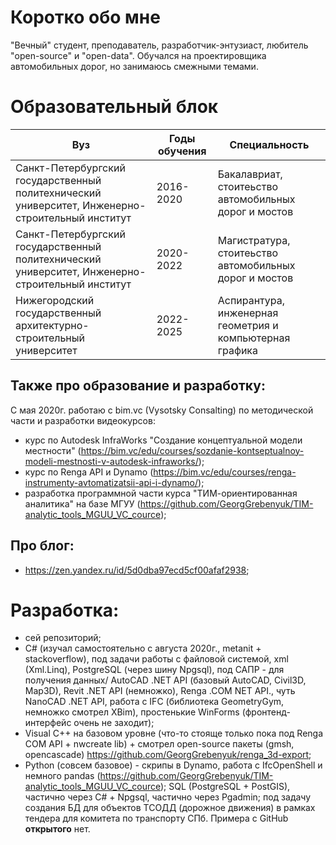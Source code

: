 # Коротко обо мне

"Вечный" студент, преподаватель, разработчик-энтузиаст, любитель "open-source" и "open-data". Обучался на проектировщика автомобильных дорог, но занимаюсь смежными темами.

# Образовательный блок

Вуз | Годы обучения | Специальность
--|--|--
Санкт-Петербургский государственный политехнический университет, Инженерно-строительный институт | 2016-2020 | Бакалавриат, стоитеьство автомобильных дорог и мостов
Санкт-Петербургский государственный политехнический университет, Инженерно-строительный институт | 2020-2022 | Магистратура, стоитеьство автомобильных дорог и мостов
Нижегородский государственный архитектурно-строительный университет | 2022-2025 | Аспирантура, инженерная геометрия и компьютерная графика

## Также про образование и разработку:

С мая 2020г. работаю с bim.vc (Vysotsky Consalting) по методической части и разработки видеокурсов:
- курс по Autodesk InfraWorks "Создание концептуальной модели местности" (https://bim.vc/edu/courses/sozdanie-kontseptualnoy-modeli-mestnosti-v-autodesk-infraworks/);
- курс по Renga API и Dynamo (https://bim.vc/edu/courses/renga-instrumenty-avtomatizatsii-api-i-dynamo/);
- разработка программной части курса "ТИМ-ориентированная аналитика" на базе МГУУ (https://github.com/GeorgGrebenyuk/TIM-analytic_tools_MGUU_VC_cource);

## Про блог:
- https://zen.yandex.ru/id/5d0dba97ecd5cf00afaf2938;

# Разработка:

- сей репозиторий;
- C# (изучал самостоятельно с августа 2020г., metanit + stackoverflow), под задачи работы с файловой системой, xml (Xml.Linq), PostgreSQL (через шину Npgsql), под САПР - для получения данных/ AutoCAD .NET API (базовый AutoCAD, Civil3D, Map3D), Revit .NET API (немножко), Renga .COM NET API., чуть NanoCAD .NET API, работа с IFC (библиотека GeometryGym, немножко смотрел XBim), простенькие WinForms (фронтенд-интерфейс очень не заходит);
- Visual C++ на базовом уровне (что-то стояще только пока под Renga COM API + nwcreate lib) + смотрел open-source пакеты (gmsh, opencascade) https://github.com/GeorgGrebenyuk/renga_3d-export;
- Python (совсем базовое) - скрипы в Dynamo, работа с IfcOpenShell и немного pandas (https://github.com/GeorgGrebenyuk/TIM-analytic_tools_MGUU_VC_cource);
SQL (PostgreSQL + PostGIS), частично через C# + Npgsql, частично через Pgadmin; под задачу создания БД для объектов ТСОДД (дорожное движения) в рамках тендера для комитета по транспорту СПб. Примера с GitHub **открытого** нет.
